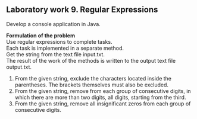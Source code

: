 ## Laboratory work 9. Regular Expressions

Develop a console application in Java.

**Formulation of the problem**  
Use regular expressions to complete tasks.  
Each task is implemented in a separate method.  
Get the string from the text file input.txt.  
The result of the work of the methods is written to the output text file output.txt.
 
1. From the given string, exclude the characters located inside the parentheses. The brackets themselves must also be excluded.  
2. From the given string, remove from each group of consecutive digits, in which there are more than two digits, all digits, starting from the third.  
3. From the given string, remove all insignificant zeros from each group of consecutive digits.
